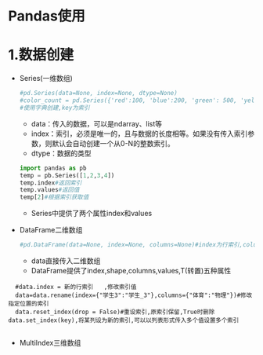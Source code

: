 # Pandas使用

# 1.数据创建

+ Series(一维数组)

  ```python
  #pd.Series(data=None, index=None, dtype=None)
  #color_count = pd.Series({'red':100, 'blue':200, 'green': 500, 'yellow':1000})
  #使用字典创建,key为索引
  ```

  + data：传入的数据，可以是ndarray、list等
  + index：索引，必须是唯一的，且与数据的长度相等。如果没有传入索引参数，则默认会自动创建一个从0-N的整数索引。
  + dtype：数据的类型

  ```python
  import pandas as pb
  temp = pb.Series([1,2,3,4])
  temp.index#返回索引
  temp.values#返回值
  temp[2]#根据索引获取值
  ```

  + Series中提供了两个属性index和values

+ DataFrame二维数组

  ```python
  #pd.DataFrame(data=None, index=None, columns=None)#index为行索引,columns为列索引
  ```

  + data直接传入二维数组
  + DataFrame提供了index,shape,columns,values,T(转置)五种属性

  
```
  #data.index = 新的行索引   ,修改索引值
  data=data.rename(index={"学生3":"学生_3"},columns={"体育":"物理"})#修改指定位置的索引
  data.reset_index(drop = False)#重设索引,原索引保留,True时删除
data.set_index(key),将某列设为新的索引,可以以列表形式传入多个值设置多个索引
  
  ```
  
  

+ MultiIndex三维数组

  

